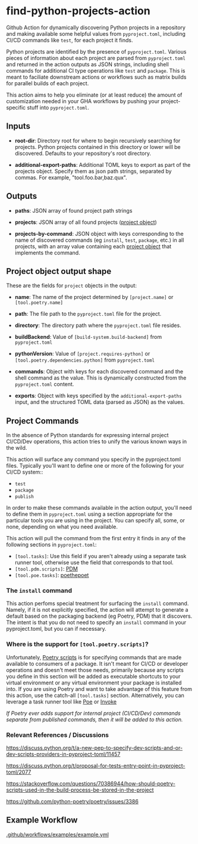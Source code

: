 # find-python-projects-action
Github Action for dynamically discovering Python projects in a repository and making available some helpful values from `pyproject.toml`, including CI/CD commands like `test`, for each project it finds.

Python projects are identified by the presence of `pyproject.toml`.
Various pieces of information about each project are parsed from `pyproject.toml` and returned in the action outputs as JSON strings, including shell commands for additional CI type operations like `test` and `package`.
This is meant to faciliate downstream actions or workflows such as matrix builds for parallel builds of each project.

This action aims to help you eliminate (or at least reduce) the amount of customization needed in your GHA workflows by pushing your project-specific stuff into `pyproject.toml`.


## Inputs
- **root-dir**: Directory root for where to begin recursively searching for projects.
Python projects contained in this directory or lower will be discovered.  Defaults to your repository's root directory.

- **additional-export-paths**: Additional TOML keys to export as part of the projects object. Specify them as json path strings, separated by commas. For example, "tool.foo.bar,baz.qux".

## Outputs
- **paths**: JSON array of found project path strings

- **projects**: JSON array of all found projects ([project object](#project-object-output-shape))

- **projects-by-command**: JSON object with keys corresponding to the name of discovered commands
(eg `install`, `test`, `package`, etc.) in all projects, with an array value containing each
[project object](#project-object-output-shape) that implements the command.


## Project object output shape
These are the fields for `project` objects in the output:

- **name**: The name of the project determined by `[project.name]` or `[tool.poetry.name]`

- **path**: The file path to the `pyproject.toml` file for the project.

- **directory**: The directory path where the `pyproject.toml` file resides.

- **buildBackend**: Value of `[build-system.build-backend]` from `pyproject.toml`

- **pythonVersion**: Value of `[project.requires-python]` or `[tool.poetry.dependencies.python]` from `pyproject.toml`

- **commands**: Object with keys for each discovered command and the shell command as the value.
This is dynamically constructed from the `pyproject.toml` content.

- **exports**: Object with keys specified by the `additional-export-paths` input, and the structured TOML data (parsed as JSON) as the values.


## Project Commands
In the absence of Python standards for expressing internal project CI/CD/Dev operations, this action tries to unify the various known ways in the wild.

This action will surface any command you specify in the pyproject.toml files.  Typically you'll
want to define one or more of the following for your CI/CD system::

- `test`
- `package`
- `publish`

In order to make these commands available in the action output, you'll need to define them in `pyproject.toml` using a section appropriate for the particular tools you are using in the project.  You can specify all, some, or none, depending on what you need available.

This action will pull the command from the first entry it finds in any of the following sections in `pyproject.toml`:
- `[tool.tasks]`: Use this field if you aren't already using a separate task runner tool, otherwise use the field that corresponds to that tool.
- `[tool.pdm.scripts]`: [PDM](https://pdm-project.org/latest/usage/scripts/)
- `[tool.poe.tasks]`: [poethepoet](https://github.com/nat-n/poethepoet)

### The `install` command
This action perfoms special treatment for surfacing the `install` command.  Namely, if it is not explicitly specified, the action will attempt to generate a default based on the packaging backend (eg Poetry, PDM) that it discovers.
The intent is that you do not need to specify an `install` command in your pyproject.toml, but you can if necessary.

### Where is the support for `[tool.poetry.scripts]`?
Unfortunately, [Poetry scripts](https://python-poetry.org/docs/pyproject/#scripts) is for specifying commands that are made available to consumers of a package.  It isn't meant for CI/CD or developer operations and doesn't meet those needs, primarily because any scripts you define in this section will be added as executable shortcuts to your virtual environment or any virtual environment your package is installed into.
If you are using Poetry and want to take advantage of this feature from this action, use the catch-all `[tool.tasks]` section.  Alternatively, you
can leverage a task runner tool like [Poe](https://github.com/nat-n/poethepoet) or [Invoke](https://www.pyinvoke.org/)

*If Poetry ever adds support for internal project (CI/CD/Dev) commands separate from published commands, then it will be added to this action.*


### Relevant References / Discussions
https://discuss.python.org/t/a-new-pep-to-specify-dev-scripts-and-or-dev-scripts-providers-in-pyproject-toml/11457

https://discuss.python.org/t/proposal-for-tests-entry-point-in-pyproject-toml/2077

https://stackoverflow.com/questions/70386944/how-should-poetry-scripts-used-in-the-build-process-be-stored-in-the-project

https://github.com/python-poetry/poetry/issues/3386

## Example Workflow
[.github/workflows/examples/example.yml](.github/workflows/examples/example.yml)
